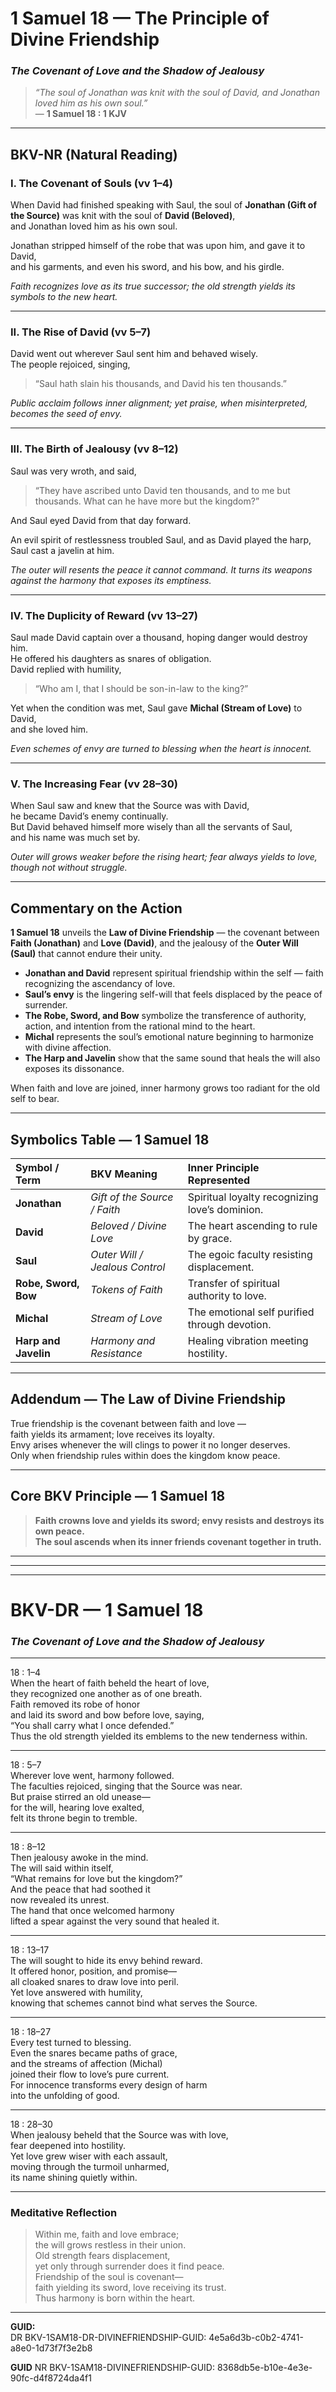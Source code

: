# 1 Samuel 18 — The Principle of Divine Friendship
### *The Covenant of Love and the Shadow of Jealousy*

> _“The soul of Jonathan was knit with the soul of David, and Jonathan loved him as his own soul.”_  
> — **1 Samuel 18 : 1 KJV**

---

## **BKV-NR (Natural Reading)**

### **I. The Covenant of Souls (vv 1–4)**  

When David had finished speaking with Saul, the soul of **Jonathan (Gift of the Source)** was knit with the soul of **David (Beloved)**,  
and Jonathan loved him as his own soul.  

Jonathan stripped himself of the robe that was upon him, and gave it to David,  
and his garments, and even his sword, and his bow, and his girdle.  

*Faith recognizes love as its true successor; the old strength yields its symbols to the new heart.*

---

### **II. The Rise of David (vv 5–7)**  

David went out wherever Saul sent him and behaved wisely.  
The people rejoiced, singing,  
> “Saul hath slain his thousands, and David his ten thousands.”  

*Public acclaim follows inner alignment; yet praise, when misinterpreted, becomes the seed of envy.*

---

### **III. The Birth of Jealousy (vv 8–12)**  

Saul was very wroth, and said,  
> “They have ascribed unto David ten thousands, and to me but thousands. What can he have more but the kingdom?”  

And Saul eyed David from that day forward.  

An evil spirit of restlessness troubled Saul, and as David played the harp, Saul cast a javelin at him.  

*The outer will resents the peace it cannot command.  It turns its weapons against the harmony that exposes its emptiness.*

---

### **IV. The Duplicity of Reward (vv 13–27)**  

Saul made David captain over a thousand, hoping danger would destroy him.  
He offered his daughters as snares of obligation.  
David replied with humility,  
> “Who am I, that I should be son-in-law to the king?”  

Yet when the condition was met, Saul gave **Michal (Stream of Love)** to David,  
and she loved him.  

*Even schemes of envy are turned to blessing when the heart is innocent.*

---

### **V. The Increasing Fear (vv 28–30)**  

When Saul saw and knew that the Source was with David,  
he became David’s enemy continually.  
But David behaved himself more wisely than all the servants of Saul,  
and his name was much set by.  

*Outer will grows weaker before the rising heart; fear always yields to love, though not without struggle.*

---

## **Commentary on the Action**

**1 Samuel 18** unveils the **Law of Divine Friendship** — the covenant between **Faith (Jonathan)** and **Love (David)**, and the jealousy of the **Outer Will (Saul)** that cannot endure their unity.

- **Jonathan and David** represent spiritual friendship within the self — faith recognizing the ascendancy of love.  
- **Saul’s envy** is the lingering self-will that feels displaced by the peace of surrender.  
- **The Robe, Sword, and Bow** symbolize the transference of authority, action, and intention from the rational mind to the heart.  
- **Michal** represents the soul’s emotional nature beginning to harmonize with divine affection.  
- **The Harp and Javelin** show that the same sound that heals the will also exposes its dissonance.  

When faith and love are joined, inner harmony grows too radiant for the old self to bear.

---

## **Symbolics Table — 1 Samuel 18**

| Symbol / Term | BKV Meaning | Inner Principle Represented |
|:---|:---|:---|
| **Jonathan** | *Gift of the Source / Faith* | Spiritual loyalty recognizing love’s dominion. |
| **David** | *Beloved / Divine Love* | The heart ascending to rule by grace. |
| **Saul** | *Outer Will / Jealous Control* | The egoic faculty resisting displacement. |
| **Robe, Sword, Bow** | *Tokens of Faith* | Transfer of spiritual authority to love. |
| **Michal** | *Stream of Love* | The emotional self purified through devotion. |
| **Harp and Javelin** | *Harmony and Resistance* | Healing vibration meeting hostility. |

---

## **Addendum — The Law of Divine Friendship**

True friendship is the covenant between faith and love —  
faith yields its armament; love receives its loyalty.  
Envy arises whenever the will clings to power it no longer deserves.  
Only when friendship rules within does the kingdom know peace.

---

## **Core BKV Principle — 1 Samuel 18**

> **Faith crowns love and yields its sword; envy resists and destroys its own peace.  
> The soul ascends when its inner friends covenant together in truth.**


---
---

---

# **BKV-DR — 1 Samuel 18**
### *The Covenant of Love and the Shadow of Jealousy*

---

18 : 1–4  
When the heart of faith beheld the heart of love,  
they recognized one another as of one breath.  
Faith removed its robe of honor  
and laid its sword and bow before love, saying,  
“You shall carry what I once defended.”  
Thus the old strength yielded its emblems to the new tenderness within.

---

18 : 5–7  
Wherever love went, harmony followed.  
The faculties rejoiced, singing that the Source was near.  
But praise stirred an old unease—  
for the will, hearing love exalted,  
felt its throne begin to tremble.

---

18 : 8–12  
Then jealousy awoke in the mind.  
The will said within itself,  
“What remains for love but the kingdom?”  
And the peace that had soothed it  
now revealed its unrest.  
The hand that once welcomed harmony  
lifted a spear against the very sound that healed it.

---

18 : 13–17  
The will sought to hide its envy behind reward.  
It offered honor, position, and promise—  
all cloaked snares to draw love into peril.  
Yet love answered with humility,  
knowing that schemes cannot bind what serves the Source.

---

18 : 18–27  
Every test turned to blessing.  
Even the snares became paths of grace,  
and the streams of affection (Michal)  
joined their flow to love’s pure current.  
For innocence transforms every design of harm  
into the unfolding of good.

---

18 : 28–30  
When jealousy beheld that the Source was with love,  
fear deepened into hostility.  
Yet love grew wiser with each assault,  
moving through the turmoil unharmed,  
its name shining quietly within.  

---

### **Meditative Reflection**

> Within me, faith and love embrace;  
> the will grows restless in their union.  
> Old strength fears displacement,  
> yet only through surrender does it find peace.  
> Friendship of the soul is covenant—  
> faith yielding its sword, love receiving its trust.  
> Thus harmony is born within the heart.

---

**GUID:**  
DR BKV-1SAM18-DR-DIVINEFRIENDSHIP-GUID: 4e5a6d3b-c0b2-4741-a8e0-1d73f7f3e2b8


**GUID**
NR BKV-1SAM18-DIVINEFRIENDSHIP-GUID: 8368db5e-b10e-4e3e-90fc-d4f8724da4f1



